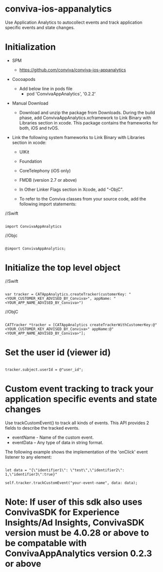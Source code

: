 # conviva-ios-appanalytics
Use Application Analytics to autocollect events and track application specific events and state changes.

# Initialization

* SPM
   * https://github.com/conviva/conviva-ios-appanalytics

* Cocoapods
   * Add below line in pods file
     * pod 'ConvivaAppAnalytics', '0.2.2'

* Manual Download
  * Download and unzip the package from Downloads. During the build phase, add ConvivaAppAnalytics.xcframework to Link Binary with Libraries section 
  in  xcode. This package contains the frameworks for both, iOS and tvOS.

* Link the following system frameworks to Link Binary with Libraries section in xcode:

  * UIKit

  * Foundation

  * CoreTelephony (iOS only)

  * FMDB (version 2.7 or above)

  * In Other Linker Flags section in Xcode, add "-ObjC".

  * To refer to the Conviva classes from your source code, add the following import statements:

//Swift
```

import ConvivaAppAnalytics

```

//Objc
```

@import ConvivaAppAnalytics;

```

# Initialize the top level object

//Swift
```

var tracker = CATAppAnalytics.createTracker(customerKey: "<YOUR_CUSTOMER_KEY_ADVISED_BY_Conviva>", appName: "<YOUR_APP_NAME_ADVISED_BY_Conviva>")

```

//ObjC
```

CATTracker *tracker = [CATAppAnalytics createTrackerWithCustomerKey:@"<YOUR_CUSTOMER_KEY_ADVISED_BY_Conviva>" appName:@"<YOUR_APP_NAME_ADVISED_BY_Conviva>"];

```

# Set the user id (viewer id)
```

tracker.subject.userId = @"user_id";

```

# Custom event tracking to track your application specific events and state changes
Use trackCustomEvent() to track all kinds of events. This API provides 2 fields to describe the tracked events. 
  * eventName  - Name of the custom event.
  * eventData  – Any type of data in string format.

The following example shows the implementation of the 'onClick' 
event listener to any element:


```

let data = "{\"identifier1\": \"test\",\"identifier2\": 1,\"identifier3\":true}"

self.tracker.trackCustomEvent("your-event-name", data: data);

```
# Note: If user of this sdk also uses ConvivaSDK for Experience Insights/Ad Insights, ConvivaSDK version must be 4.0.28 or above to be compatable with ConvivaAppAnalytics version 0.2.3 or above
 
